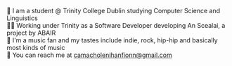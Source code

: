 📖 I am a student @ Trinity College Dublin studying Computer Science and Linguistics <br />
👨‍💻 Working under Trinity as a Software Developer developing An Scealai, a project by ABAIR <br />
🎵 I'm a music fan and my tastes include indie, rock, hip-hip and basically most kinds of music <br />
💬 You can reach me at camacholenihanfionn@gmail.com <br />
